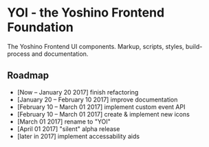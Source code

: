 # YOI - the Yoshino Frontend Foundation

The Yoshino Frontend UI components. Markup, scripts, styles, build-process and documentation.

## Roadmap

* [Now – January 20 2017] finish refactoring
* [January 20 – February 10 2017] improve documentation
* [February 10 – March 01 2017] implement custom event API
* [February 10 – March 01 2017] create & implement new icons
* [March 01 2017] rename to "YOI"
* [April 01 2017] "silent" alpha release
* [later in 2017] implement accessability aids

<!-- - - - - - - - - - - - - - - - - - - - - - - - - - - - - - - 

Notizen
=======

- build-process
    - braucht kein deploy, compress etc. da nur auf gh-pages?
    - nein: deploy ist für dest!
    - kann auf bower als sources verzichtet werden?
        - einzige dependencies: jQuery und normalize css
        - würde den install-prozess vereinfachen
        - bower aber weiterhin für alle weiteren instanzen nutzen
- inline svgs
    - eventuell ein script schreiben das die jekyll *.md files
      parsed und inline svgs einfügt?
    - ja! macht sinn. aber wie im build-prozess eingliedern?
    - vor jedem serve oder build!
- documentation
    - tables vereinheitlichen
    - link zu source files: immer git

- - - - - - - - - - - - - - - - - - - - - - - - - - - - - - - -->
